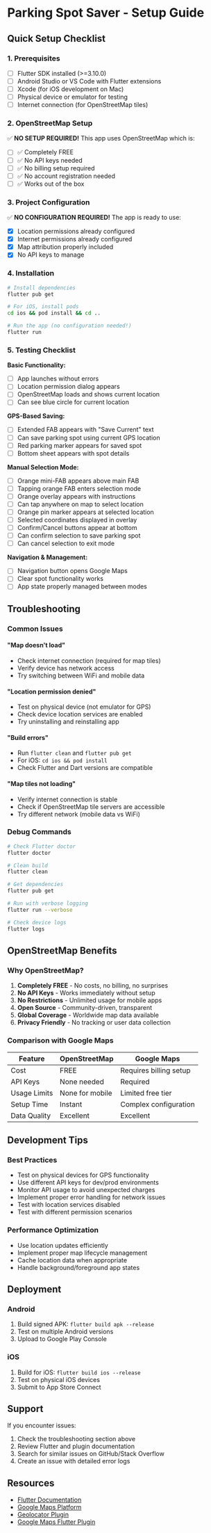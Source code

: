 # Parking Spot Saver - Setup Guide

## Quick Setup Checklist

### 1. Prerequisites
- [ ] Flutter SDK installed (>=3.10.0)
- [ ] Android Studio or VS Code with Flutter extensions
- [ ] Xcode (for iOS development on Mac)
- [ ] Physical device or emulator for testing
- [ ] Internet connection (for OpenStreetMap tiles)

### 2. OpenStreetMap Setup
✅ **NO SETUP REQUIRED!** This app uses OpenStreetMap which is:
- [ ] ✅ Completely FREE
- [ ] ✅ No API keys needed
- [ ] ✅ No billing setup required
- [ ] ✅ No account registration needed
- [ ] ✅ Works out of the box

### 3. Project Configuration
✅ **NO CONFIGURATION REQUIRED!** The app is ready to use:
- [x] Location permissions already configured
- [x] Internet permissions already configured
- [x] Map attribution properly included
- [x] No API keys to manage

### 4. Installation
```bash
# Install dependencies
flutter pub get

# For iOS, install pods
cd ios && pod install && cd ..

# Run the app (no configuration needed!)
flutter run
```

### 5. Testing Checklist
**Basic Functionality:**
- [ ] App launches without errors
- [ ] Location permission dialog appears
- [ ] OpenStreetMap loads and shows current location
- [ ] Can see blue circle for current location

**GPS-Based Saving:**
- [ ] Extended FAB appears with "Save Current" text
- [ ] Can save parking spot using current GPS location
- [ ] Red parking marker appears for saved spot
- [ ] Bottom sheet appears with spot details

**Manual Selection Mode:**
- [ ] Orange mini-FAB appears above main FAB
- [ ] Tapping orange FAB enters selection mode
- [ ] Orange overlay appears with instructions
- [ ] Can tap anywhere on map to select location
- [ ] Orange pin marker appears at selected location
- [ ] Selected coordinates displayed in overlay
- [ ] Confirm/Cancel buttons appear at bottom
- [ ] Can confirm selection to save parking spot
- [ ] Can cancel selection to exit mode

**Navigation & Management:**
- [ ] Navigation button opens Google Maps
- [ ] Clear spot functionality works
- [ ] App state properly managed between modes

## Troubleshooting

### Common Issues

#### "Map doesn't load"
- Check internet connection (required for map tiles)
- Verify device has network access
- Try switching between WiFi and mobile data

#### "Location permission denied"
- Test on physical device (not emulator for GPS)
- Check device location services are enabled
- Try uninstalling and reinstalling app

#### "Build errors"
- Run `flutter clean` and `flutter pub get`
- For iOS: `cd ios && pod install`
- Check Flutter and Dart versions are compatible

#### "Map tiles not loading"
- Verify internet connection is stable
- Check if OpenStreetMap tile servers are accessible
- Try different network (mobile data vs WiFi)

### Debug Commands
```bash
# Check Flutter doctor
flutter doctor

# Clean build
flutter clean

# Get dependencies
flutter pub get

# Run with verbose logging
flutter run --verbose

# Check device logs
flutter logs
```

## OpenStreetMap Benefits

### Why OpenStreetMap?
1. **Completely FREE** - No costs, no billing, no surprises
2. **No API Keys** - Works immediately without setup
3. **No Restrictions** - Unlimited usage for mobile apps
4. **Open Source** - Community-driven, transparent
5. **Global Coverage** - Worldwide map data available
6. **Privacy Friendly** - No tracking or user data collection

### Comparison with Google Maps
| Feature | OpenStreetMap | Google Maps |
|---------|---------------|-------------|
| Cost | FREE | Requires billing setup |
| API Keys | None needed | Required |
| Usage Limits | None for mobile | Limited free tier |
| Setup Time | Instant | Complex configuration |
| Data Quality | Excellent | Excellent |

## Development Tips

### Best Practices
- Test on physical devices for GPS functionality
- Use different API keys for dev/prod environments
- Monitor API usage to avoid unexpected charges
- Implement proper error handling for network issues
- Test with location services disabled
- Test with different permission scenarios

### Performance Optimization
- Use location updates efficiently
- Implement proper map lifecycle management
- Cache location data when appropriate
- Handle background/foreground app states

## Deployment

### Android
1. Build signed APK: `flutter build apk --release`
2. Test on multiple Android versions
3. Upload to Google Play Console

### iOS
1. Build for iOS: `flutter build ios --release`
2. Test on physical iOS devices
3. Submit to App Store Connect

## Support

If you encounter issues:
1. Check the troubleshooting section above
2. Review Flutter and plugin documentation
3. Search for similar issues on GitHub/Stack Overflow
4. Create an issue with detailed error logs

## Resources

- [Flutter Documentation](https://docs.flutter.dev/)
- [Google Maps Platform](https://developers.google.com/maps)
- [Geolocator Plugin](https://pub.dev/packages/geolocator)
- [Google Maps Flutter Plugin](https://pub.dev/packages/google_maps_flutter)